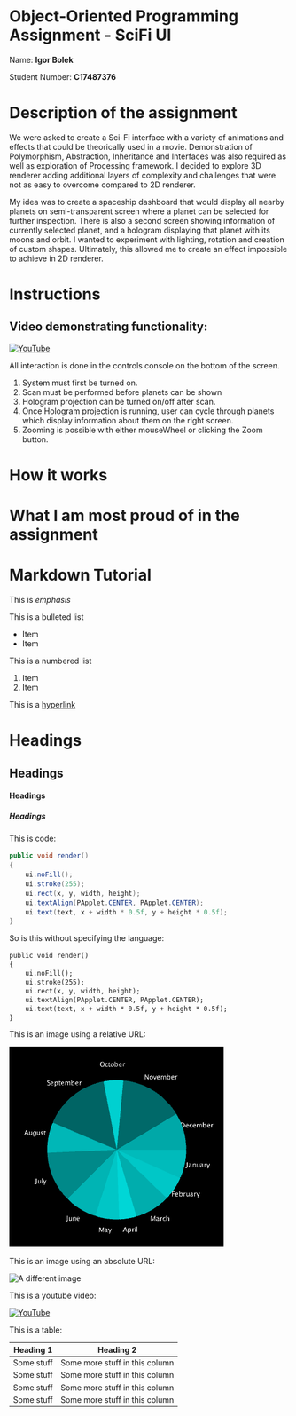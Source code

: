 # Object-Oriented Programming Assignment - SciFi UI

Name: **Igor Bolek**

Student Number: **C17487376**

# Description of the assignment
We were asked to create a Sci-Fi interface with a variety of animations and effects that could be theorically used in a movie. Demonstration of Polymorphism, Abstraction, Inheritance and Interfaces was also required as well as exploration of Processing framework. I decided to explore 3D renderer adding additional layers of complexity and challenges that were not as easy to overcome compared to 2D renderer.

My idea was to create a spaceship dashboard that would display all nearby planets on semi-transparent screen where a planet can be selected for further inspection. There is also a second screen showing information of currently selected planet, and a hologram displaying that planet with its moons and orbit. I wanted to experiment with lighting, rotation and creation of custom shapes. Ultimately, this allowed me to create an effect impossible to achieve in 2D renderer.

# Instructions
## Video demonstrating functionality:
[![YouTube](https://img.youtube.com/vi/VB5xHbBoAfs/0.jpg)](https://youtu.be/VB5xHbBoAfs)

All interaction is done in the controls console on the bottom of the screen.
1. System must first be turned on.
2. Scan must be performed before planets can be shown
3. Hologram projection can be turned on/off after scan.
4. Once Hologram projection is running, user can cycle through planets which display information about them on the right screen.
5. Zooming is possible with either mouseWheel or clicking the Zoom button.


# How it works

# What I am most proud of in the assignment

# Markdown Tutorial

This is *emphasis*

This is a bulleted list

- Item
- Item

This is a numbered list

1. Item
1. Item

This is a [hyperlink](http://bryanduggan.org)

# Headings
## Headings
#### Headings
##### Headings

This is code:

```Java
public void render()
{
	ui.noFill();
	ui.stroke(255);
	ui.rect(x, y, width, height);
	ui.textAlign(PApplet.CENTER, PApplet.CENTER);
	ui.text(text, x + width * 0.5f, y + height * 0.5f);
}
```

So is this without specifying the language:

```
public void render()
{
	ui.noFill();
	ui.stroke(255);
	ui.rect(x, y, width, height);
	ui.textAlign(PApplet.CENTER, PApplet.CENTER);
	ui.text(text, x + width * 0.5f, y + height * 0.5f);
}
```

This is an image using a relative URL:

![An image](images/p8.png)

This is an image using an absolute URL:

![A different image](https://bryanduggandotorg.files.wordpress.com/2019/02/infinite-forms-00045.png?w=595&h=&zoom=2)

This is a youtube video:

[![YouTube](http://img.youtube.com/vi/J2kHSSFA4NU/0.jpg)](https://www.youtube.com/watch?v=J2kHSSFA4NU)

This is a table:

| Heading 1 | Heading 2 |
|-----------|-----------|
|Some stuff | Some more stuff in this column |
|Some stuff | Some more stuff in this column |
|Some stuff | Some more stuff in this column |
|Some stuff | Some more stuff in this column |

